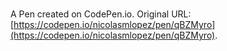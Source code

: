# 

A Pen created on CodePen.io. Original URL: [https://codepen.io/nicolasmlopez/pen/qBZMyro](https://codepen.io/nicolasmlopez/pen/qBZMyro).


